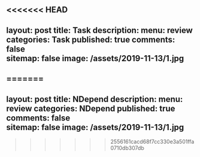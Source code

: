 <<<<<<< HEAD
---
layout: post
title: Task 
description: 
menu: review
categories: Task 
published: true 
comments: false     
sitemap: false
image: /assets/2019-11-13/1.jpg
---
=======
---
layout: post
title: NDepend 
description: 
menu: review
categories: NDepend
published: true 
comments: false     
sitemap: false
image: /assets/2019-11-13/1.jpg
---
>>>>>>> 2556161cacd68f7cc330e3a501ffa0710db307db
